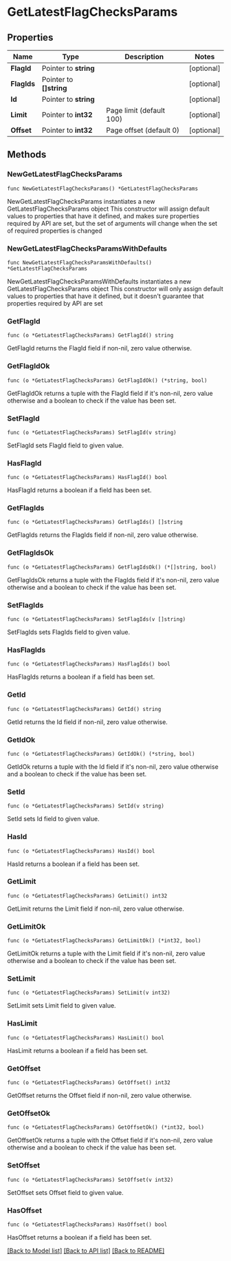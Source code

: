 # GetLatestFlagChecksParams

## Properties

Name | Type | Description | Notes
------------ | ------------- | ------------- | -------------
**FlagId** | Pointer to **string** |  | [optional] 
**FlagIds** | Pointer to **[]string** |  | [optional] 
**Id** | Pointer to **string** |  | [optional] 
**Limit** | Pointer to **int32** | Page limit (default 100) | [optional] 
**Offset** | Pointer to **int32** | Page offset (default 0) | [optional] 

## Methods

### NewGetLatestFlagChecksParams

`func NewGetLatestFlagChecksParams() *GetLatestFlagChecksParams`

NewGetLatestFlagChecksParams instantiates a new GetLatestFlagChecksParams object
This constructor will assign default values to properties that have it defined,
and makes sure properties required by API are set, but the set of arguments
will change when the set of required properties is changed

### NewGetLatestFlagChecksParamsWithDefaults

`func NewGetLatestFlagChecksParamsWithDefaults() *GetLatestFlagChecksParams`

NewGetLatestFlagChecksParamsWithDefaults instantiates a new GetLatestFlagChecksParams object
This constructor will only assign default values to properties that have it defined,
but it doesn't guarantee that properties required by API are set

### GetFlagId

`func (o *GetLatestFlagChecksParams) GetFlagId() string`

GetFlagId returns the FlagId field if non-nil, zero value otherwise.

### GetFlagIdOk

`func (o *GetLatestFlagChecksParams) GetFlagIdOk() (*string, bool)`

GetFlagIdOk returns a tuple with the FlagId field if it's non-nil, zero value otherwise
and a boolean to check if the value has been set.

### SetFlagId

`func (o *GetLatestFlagChecksParams) SetFlagId(v string)`

SetFlagId sets FlagId field to given value.

### HasFlagId

`func (o *GetLatestFlagChecksParams) HasFlagId() bool`

HasFlagId returns a boolean if a field has been set.

### GetFlagIds

`func (o *GetLatestFlagChecksParams) GetFlagIds() []string`

GetFlagIds returns the FlagIds field if non-nil, zero value otherwise.

### GetFlagIdsOk

`func (o *GetLatestFlagChecksParams) GetFlagIdsOk() (*[]string, bool)`

GetFlagIdsOk returns a tuple with the FlagIds field if it's non-nil, zero value otherwise
and a boolean to check if the value has been set.

### SetFlagIds

`func (o *GetLatestFlagChecksParams) SetFlagIds(v []string)`

SetFlagIds sets FlagIds field to given value.

### HasFlagIds

`func (o *GetLatestFlagChecksParams) HasFlagIds() bool`

HasFlagIds returns a boolean if a field has been set.

### GetId

`func (o *GetLatestFlagChecksParams) GetId() string`

GetId returns the Id field if non-nil, zero value otherwise.

### GetIdOk

`func (o *GetLatestFlagChecksParams) GetIdOk() (*string, bool)`

GetIdOk returns a tuple with the Id field if it's non-nil, zero value otherwise
and a boolean to check if the value has been set.

### SetId

`func (o *GetLatestFlagChecksParams) SetId(v string)`

SetId sets Id field to given value.

### HasId

`func (o *GetLatestFlagChecksParams) HasId() bool`

HasId returns a boolean if a field has been set.

### GetLimit

`func (o *GetLatestFlagChecksParams) GetLimit() int32`

GetLimit returns the Limit field if non-nil, zero value otherwise.

### GetLimitOk

`func (o *GetLatestFlagChecksParams) GetLimitOk() (*int32, bool)`

GetLimitOk returns a tuple with the Limit field if it's non-nil, zero value otherwise
and a boolean to check if the value has been set.

### SetLimit

`func (o *GetLatestFlagChecksParams) SetLimit(v int32)`

SetLimit sets Limit field to given value.

### HasLimit

`func (o *GetLatestFlagChecksParams) HasLimit() bool`

HasLimit returns a boolean if a field has been set.

### GetOffset

`func (o *GetLatestFlagChecksParams) GetOffset() int32`

GetOffset returns the Offset field if non-nil, zero value otherwise.

### GetOffsetOk

`func (o *GetLatestFlagChecksParams) GetOffsetOk() (*int32, bool)`

GetOffsetOk returns a tuple with the Offset field if it's non-nil, zero value otherwise
and a boolean to check if the value has been set.

### SetOffset

`func (o *GetLatestFlagChecksParams) SetOffset(v int32)`

SetOffset sets Offset field to given value.

### HasOffset

`func (o *GetLatestFlagChecksParams) HasOffset() bool`

HasOffset returns a boolean if a field has been set.


[[Back to Model list]](../README.md#documentation-for-models) [[Back to API list]](../README.md#documentation-for-api-endpoints) [[Back to README]](../README.md)


